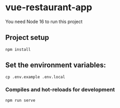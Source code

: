 # vue-restaurant-app

You need Node 16 to run this project

## Project setup
```
npm install
```

## Set the environment variables:

```
cp .env.example .env.local
```

### Compiles and hot-reloads for development
```
npm run serve
```
